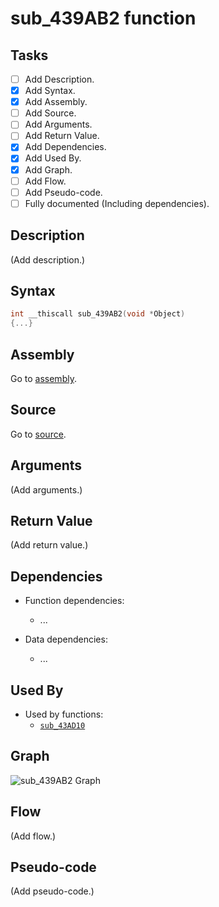 # sub_439AB2 function

## Tasks

- [ ] Add Description.
- [X] Add Syntax.
- [X] Add Assembly.
- [ ] Add Source.
- [ ] Add Arguments.
- [ ] Add Return Value.
- [X] Add Dependencies.
- [X] Add Used By.
- [X] Add Graph.
- [ ] Add Flow.
- [ ] Add Pseudo-code.
- [ ] Fully documented (Including dependencies).

## Description

(Add description.)

## Syntax

```c
int __thiscall sub_439AB2(void *Object)
{...}
```

## Assembly

Go to [assembly](../asm/sub_439AB2.asm).

## Source

Go to [source](../cc/sub_439AB2.cc).

## Arguments

(Add arguments.)

## Return Value

(Add return value.)

## Dependencies

* Function dependencies:
  * ...


* Data dependencies:
  * ...

## Used By

* Used by functions:
  * [`sub_43AD10`](../md/sub_43AD10.md)

## Graph

![sub_439AB2 Graph](../svg/sub_439AB2.svg "sub_439AB2 Graph")

## Flow

(Add flow.)

## Pseudo-code

(Add pseudo-code.)
